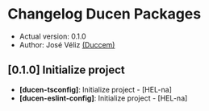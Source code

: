 # Changelog Ducen Packages

- Actual version: 0.1.0 
- Author: José Véliz [(Duccem)](https://github.com/Duccem)

## [0.1.0] Initialize project

- **[ducen-tsconfig]**: Initialize project - [HEL-na]
- **[ducen-eslint-config]**: Initialize project - [HEL-na]
